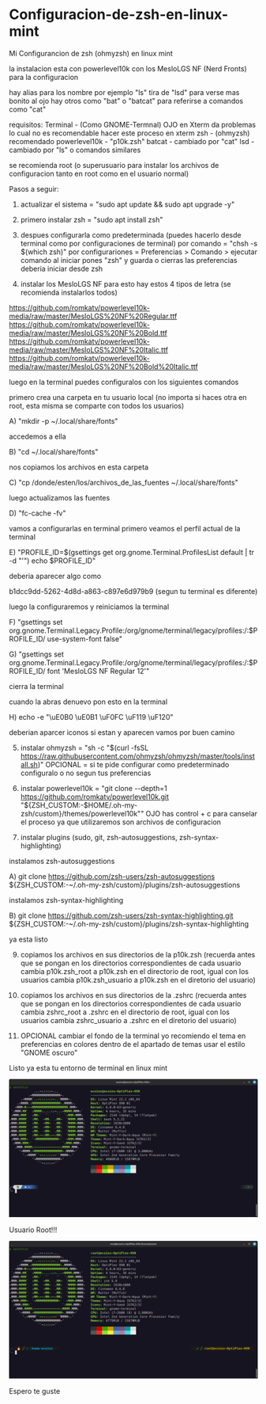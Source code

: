 # Configuracion-de-zsh-en-linux-mint
Mi Configurancion de zsh (ohmyzsh) en linux mint

la instalacion esta con powerlevel10k con los MesloLGS NF (Nerd Fronts) para la configuracion 

hay alias para los nombre por ejemplo "ls" tira de "lsd" para verse mas bonito al ojo
hay otros como "bat" o "batcat" para referirse a comandos como "cat" 

requisitos:
Terminal - (Como GNOME-Termnal) OJO en Xterm da problemas lo cual no es recomendable hacer este proceso en xterm
zsh - (ohmyzsh) recomendado
powerlevel10k - "p10k.zsh"
batcat - cambiado por "cat"
lsd - cambiado por "ls" o comandos similares

se recomienda root (o superusuario para instalar los archivos de configuracion tanto en root como en el usuario normal)

Pasos a seguir:

1) actualizar el sistema = "sudo apt update && sudo apt upgrade -y"

2) primero instalar zsh = "sudo apt install zsh"

3) despues configurarla como predeterminada (puedes hacerlo desde terminal como por configuraciones de terminal)
por comando = "chsh -s $(which zsh)"
por configurariones = Preferencias > Comando > ejecutar comando al iniciar pones "zsh" y guarda o cierras las preferencias deberia iniciar desde zsh

4) instalar los MesloLGS NF para esto hay estos 4 tipos de letra (se recomienda instalarlos todos)

https://github.com/romkatv/powerlevel10k-media/raw/master/MesloLGS%20NF%20Regular.ttf
https://github.com/romkatv/powerlevel10k-media/raw/master/MesloLGS%20NF%20Bold.ttf
https://github.com/romkatv/powerlevel10k-media/raw/master/MesloLGS%20NF%20Italic.ttf
https://github.com/romkatv/powerlevel10k-media/raw/master/MesloLGS%20NF%20Bold%20Italic.ttf

luego en la terminal puedes configuralos con los siguientes comandos

primero crea una carpeta en tu usuario local (no importa si haces otra en root, esta misma se comparte con todos los usuarios)

A) "mkdir -p ~/.local/share/fonts"

accedemos a ella

B) "cd ~/.local/share/fonts"

nos copiamos los archivos en esta carpeta

C) "cp /donde/esten/los/archivos_de_las_fuentes ~/.local/share/fonts"

luego actualizamos las fuentes

D) "fc-cache -fv" 

vamos a configurarlas en terminal 
primero veamos el perfil actual de la terminal

E) "PROFILE_ID=$(gsettings get org.gnome.Terminal.ProfilesList default | tr -d "'") echo $PROFILE_ID"

deberia aparecer algo como 

b1dcc9dd-5262-4d8d-a863-c897e6d979b9 (segun tu terminal es diferente)

luego la configuraremos y reiniciamos la terminal

F) "gsettings set org.gnome.Terminal.Legacy.Profile:/org/gnome/terminal/legacy/profiles:/:$PROFILE_ID/ use-system-font false"

G) "gsettings set org.gnome.Terminal.Legacy.Profile:/org/gnome/terminal/legacy/profiles:/:$PROFILE_ID/ font 'MesloLGS NF Regular 12'"

cierra la terminal 

cuando la abras denuevo pon esto en la terminal 

H) echo -e "\uE0B0 \uE0B1 \uF0FC \uF119 \uF120"

deberian aparcer iconos si estan y aparecen vamos por buen camino 
 
5) instalar ohmyzsh = "sh -c "$(curl -fsSL https://raw.githubusercontent.com/ohmyzsh/ohmyzsh/master/tools/install.sh)"
OPCIONAL = si te pide configurar como predeterminado configuralo o no segun tus preferencias

7) instalar powerlevel10k = "git clone --depth=1 https://github.com/romkatv/powerlevel10k.git "${ZSH_CUSTOM:-$HOME/.oh-my-zsh/custom}/themes/powerlevel10k"" OJO has control + c para canselar el proceso ya que utilizaremos son archivos de configuracion

8) instalar plugins (sudo, git, zsh-autosuggestions, zsh-syntax-highlighting) 

instalamos zsh-autosuggestions

A) git clone https://github.com/zsh-users/zsh-autosuggestions ${ZSH_CUSTOM:-~/.oh-my-zsh/custom}/plugins/zsh-autosuggestions

instalamos zsh-syntax-highlighting

B) git clone https://github.com/zsh-users/zsh-syntax-highlighting.git ${ZSH_CUSTOM:-~/.oh-my-zsh/custom}/plugins/zsh-syntax-highlighting

ya esta listo

9) copiamos los archivos en sus directorios de la p10k.zsh (recuerda antes que se pongan en los directorios correspondientes de cada usuario cambia p10k.zsh_root a p10k.zsh en el directorio de root, igual con los usuarios
cambia p10k.zsh_usuario a p10k.zsh en el diretorio del usuario)

10) copiamos los archivos en sus directorios de la .zshrc (recuerda antes que se pongan en los directorios correspondientes de cada usuario cambia zshrc_root a .zshrc en el directorio de root, igual con los usuarios
cambia zshrc_usuario a .zshrc en el diretorio del usuario)

11) OPCIONAL cambiar el fondo de la terminal yo recomiendo el tema en preferencias en colores dentro de el apartado de temas usar el estilo "GNOME oscuro"

Listo ya esta tu entorno de terminal en linux mint

![usuario](imagenes/usuario.png)

Usuario Root!!!

![root](imagenes/root.png)

Espero te guste 

